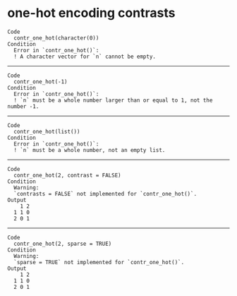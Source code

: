 # one-hot encoding contrasts

    Code
      contr_one_hot(character(0))
    Condition
      Error in `contr_one_hot()`:
      ! A character vector for `n` cannot be empty.

---

    Code
      contr_one_hot(-1)
    Condition
      Error in `contr_one_hot()`:
      ! `n` must be a whole number larger than or equal to 1, not the number -1.

---

    Code
      contr_one_hot(list())
    Condition
      Error in `contr_one_hot()`:
      ! `n` must be a whole number, not an empty list.

---

    Code
      contr_one_hot(2, contrast = FALSE)
    Condition
      Warning:
      `contrasts = FALSE` not implemented for `contr_one_hot()`.
    Output
        1 2
      1 1 0
      2 0 1

---

    Code
      contr_one_hot(2, sparse = TRUE)
    Condition
      Warning:
      `sparse = TRUE` not implemented for `contr_one_hot()`.
    Output
        1 2
      1 1 0
      2 0 1

